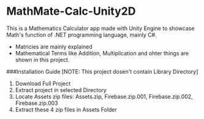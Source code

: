 # MathMate-Calc-Unity2D
This is a Mathematics Calculator app made with Unity Engine to showcase Math's function of .NET programming language, mainly C#.

- Matricies are mainly explained
- Mathematical Terms like Addition, Multiplication and ohter things are shown in this project.

###Installation Guide
[NOTE: This project dosen't contain Library Directory]
1. Download Full Project
2. Extract project in selected Directory
3. Locate Assets zip files: Assets.zip, Firebase.zip.001, Firebase.zip.002, Firebase.zip.003
4. Extract these 4 zip files in Assets Folder
